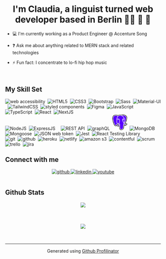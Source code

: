 
 
 <div align="center" ><h1>I'm Claudia, a linguist turned web developer based in Berlin 👩‍💻 🚀 🌈</h1></div>  
  

- 💻 I'm currently working as a Product Engineer @ Accenture Song
  

- ❓ Ask me about anything related to MERN stack and related technologies  
  

- ⚡ Fun fact: I concentrate to lo-fi hip hop music  
<br/>  


## My Skill Set  



<div>
 <img src="https://www.w3.org/WAI/content-images/wai-media-guide/body.svg" alt="web accessibility" width="50"/>&nbsp;
  <img src="https://icongr.am/devicon/html5-original.svg?size=128" alt="HTML5" width="50"/>&nbsp;
  <img src="https://icongr.am/devicon/css3-original.svg?size=128" alt="CSS3" width="50"/>&nbsp;
  <img src="https://icongr.am/devicon/bootstrap-plain-wordmark.svg?size=128&color=712cf9" alt="Bootstrap" width="50"/>&nbsp;
  <img src="https://icongr.am/devicon/sass-original.svg?size=128" alt="Sass" width="50"/>&nbsp;
  <img src="https://static-00.iconduck.com/assets.00/material-ui-icon-2048x1626-on580ia9.png" alt="Material-UI" width="50"/>&nbsp;
  <img src="https://upload.wikimedia.org/wikipedia/commons/d/d5/Tailwind_CSS_Logo.svg" alt="TailwindCSS" width="50"/>&nbsp;
  <img src="https://www.styled-components.com/atom.png" alt="styled components" width="50"/>&nbsp;
  <img src="https://profilinator.rishav.dev/skills-assets/figma-icon.svg" alt="Figma" width="50"/>&nbsp;
 <img src="https://icongr.am/devicon/javascript-original.svg?size=9" alt="JavaScript" width="50" />&nbsp;
 <img src="https://upload.wikimedia.org/wikipedia/commons/thumb/4/4c/Typescript_logo_2020.svg/1200px-Typescript_logo_2020.svg.png" alt="TypeScript" width="50" />&nbsp;
 <img src="https://icongr.am/devicon/react-original-wordmark.svg?size=128&color=712cf9" alt="React" height="50" />&nbsp;
 <img src="https://images.ctfassets.net/c63hsprlvlya/IacLLeOBR5WCvdCPqKuff/6860b5cc464c4f54703a2befa3f706b4/nextjs3.webp" alt="NextJS" height="50"  />&nbsp;
 <br/>
 <img src="https://philna.sh/_astro/node.7wLmnISM_GCC91.webp" alt="NodeJS" height="50" />&nbsp;
<img src="https://expressjs.com/images/express-facebook-share.png" alt="ExpressJS" height="50" /> 
<img src="https://www.opc-router.com/wp-content/uploads/2020/04/icon_rest_webservice_600x400px.png" alt="REST API" height="50" />&nbsp;
<img src="https://upload.wikimedia.org/wikipedia/commons/thumb/1/17/GraphQL_Logo.svg/2048px-GraphQL_Logo.svg.png" alt="graphQL" height="50" />&nbsp;
<img src="https://raw.githubusercontent.com/claurennt/claurennt_portfolioProject/a7cfd809333c06f1debeaab46fe9d4b2583e655f/src/assets/icons/postgresql.svg" alt="PostgreSQL" height="50" />&nbsp;
<img src="https://miro.medium.com/v2/resize:fit:512/1*doAg1_fMQKWFoub-6gwUiQ.png" alt="MongoDB" height="50" />&nbsp;
<img src="https://cms-assets.tutsplus.com/uploads/users/34/posts/29527/preview_image/mongoose.jpg" alt="Mongoose" height="50" />&nbsp;
<img src="https://media.licdn.com/dms/image/D4D12AQHW9aRSWIOMxQ/article-cover_image-shrink_600_2000/0/1657421703592?e=2147483647&v=beta&t=nKygyfSDFwgPdEoC-nEkogMS0527SBa8z8D_FqUr-us" alt="JSON web token" height="50" />&nbsp; 
<img src="https://cdn.freebiesupply.com/logos/large/2x/jest-logo-png-transparent.png" alt="Jest" height="50" />&nbsp;
<img src="https://testing-library.com/img/octopus-128x128.png" alt="React Testing Library" height="50" />&nbsp;
 <br/>
<img src="https://icongr.am/devicon/git-original.svg?size=12" alt="git" height="50" />&nbsp;
<img src="https://github.githubassets.com/assets/GitHub-Mark-ea2971cee799.png" alt="github" height="50" />&nbsp;
<img src="https://icongr.am/devicon/heroku-original.svg?size=12" alt="heroku" height="50" />&nbsp;
<img src="https://static-00.iconduck.com/assets.00/netlify-icon-511x512-idkvcd89.png" alt="netlify" height="50" />&nbsp;
<img src="https://miro.medium.com/v2/resize:fit:640/1*B9CIOrxdROHvtdmouQA1_A.png" alt="amazon s3" height="50" />&nbsp;
<img src="https://seeklogo.com/images/C/contentful-logo-C395C545BF-seeklogo.com.png" alt="contentful" height="50" />&nbsp;
<img src="https://cdn-icons-png.flaticon.com/512/5108/5108574.png" alt="scrum" height="50" />&nbsp;
<img src="https://cdn.icon-icons.com/icons2/836/PNG/512/Trello_icon-icons.com_66775.png" alt="trello" height="50" />&nbsp;
<img src="https://static-00.iconduck.com/assets.00/jira-icon-512x512-kkop6eik.png" alt="jira" height="50" />&nbsp;
</div>

## Connect with me  
<div align="center">
<a href="https://github.com/claurennt" target="_blank">
<img src="https://img.shields.io/badge/github-%2324292e.svg?&style=for-the-badge&logo=github&logoColor=white" alt="github" />
</a>
<a href="https://linkedin.com/in/hello-world-claudia-here/" target="_blank">
<img src="https://img.shields.io/badge/linkedin-%231E77B5.svg?&style=for-the-badge&logo=linkedin&logoColor=white" alt="linkedin"  />
</a>  
<a href="https://www.youtube.com/channel/UCYEE3WaOosXo9Cf0qWrhzOw" target="_blank">
<img src="https://img.shields.io/badge/youtube-%23EE4831.svg?&style=for-the-badge&logo=youtube&logoColor=white" alt="youtube" />
</a> 
</div>  
  

<br/>  


## Github Stats  
<div align="center"><img src="https://github-readme-stats.vercel.app/api?username=claurennt&show_icons=true&count_private=true&hide_border=true" align="center" /></div>  

<br/>  

  

<br/>  

  

<br/>  

<div align="center">
<img src="https://komarev.com/ghpvc/?username=claurennt&&style=flat-square" align="center" />
</div>  
  

<br/>  


<br />

----
<div align="center">Generated using <a href="https://profilinator.rishav.dev/" target="_blank">Github Profilinator</a></div>

